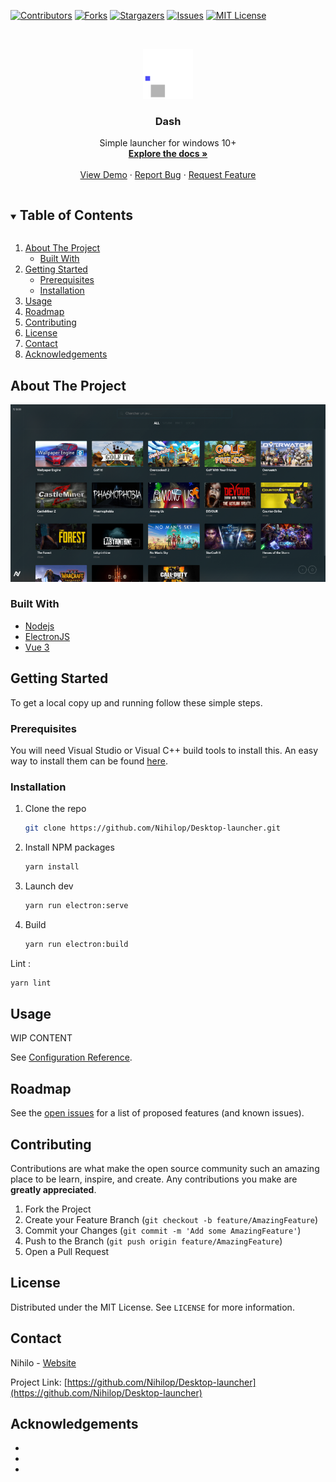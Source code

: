 <!--
*** Thanks for checking out the Best-README-Template. If you have a suggestion
*** that would make this better, please fork the repo and create a pull request
*** or simply open an issue with the tag "enhancement".
*** Thanks again! Now go create something AMAZING! :D
***
***
***
*** To avoid retyping too much info. Do a search and replace for the following:
*** github_username, repo_name, twitter_handle, email, project_title, project_description
-->



<!-- PROJECT SHIELDS -->
<!--
*** I'm using markdown "reference style" links for readability.
*** Reference links are enclosed in brackets [ ] instead of parentheses ( ).
*** See the bottom of this document for the declaration of the reference variables
*** for contributors-url, forks-url, etc. This is an optional, concise syntax you may use.
*** https://www.markdownguide.org/basic-syntax/#reference-style-links
-->
[![Contributors][contributors-shield]][contributors-url]
[![Forks][forks-shield]][forks-url]
[![Stargazers][stars-shield]][stars-url]
[![Issues][issues-shield]][issues-url]
[![MIT License][license-shield]][license-url]



<!-- PROJECT LOGO -->
<br />
<p align="center">
  <a href="https://github.com/Nihilop/Desktop-launcher">
    <img src="docs/assets/img/logo.png" alt="Logo" width="80" height="80">
  </a>

  <h3 align="center">Dash</h3>

  <p align="center">
    Simple launcher for windows 10+
    <br />
    <a href="https://github.com/Nihilop/Desktop-launcher"><strong>Explore the docs »</strong></a>
    <br />
    <br />
    <a href="https://github.com/Nihilop/Desktop-launcher">View Demo</a>
    ·
    <a href="https://github.com/Nihilop/Desktop-launcher/issues">Report Bug</a>
    ·
    <a href="https://github.com/Nihilop/Desktop-launcher/issues">Request Feature</a>
  </p>
</p>



<!-- TABLE OF CONTENTS -->
<details open="open">
  <summary><h2 style="display: inline-block">Table of Contents</h2></summary>
  <ol>
    <li>
      <a href="#about-the-project">About The Project</a>
      <ul>
        <li><a href="#built-with">Built With</a></li>
      </ul>
    </li>
    <li>
      <a href="#getting-started">Getting Started</a>
      <ul>
        <li><a href="#prerequisites">Prerequisites</a></li>
        <li><a href="#installation">Installation</a></li>
      </ul>
    </li>
    <li><a href="#usage">Usage</a></li>
    <li><a href="#roadmap">Roadmap</a></li>
    <li><a href="#contributing">Contributing</a></li>
    <li><a href="#license">License</a></li>
    <li><a href="#contact">Contact</a></li>
    <li><a href="#acknowledgements">Acknowledgements</a></li>
  </ol>
</details>



<!-- ABOUT THE PROJECT -->
## About The Project

<img src="docs/assets/img/screenshot.png" alt="Logo">



### Built With

* [Nodejs]()
* [ElectronJS]()
* [Vue 3]()



<!-- GETTING STARTED -->
## Getting Started

To get a local copy up and running follow these simple steps.

### Prerequisites

You will need Visual Studio or Visual C++ build tools to install this. An easy way to install them can be found [here](https://www.npmjs.com/package/windows-build-tools).

### Installation

1. Clone the repo
   ```sh
   git clone https://github.com/Nihilop/Desktop-launcher.git
   ```
2. Install NPM packages
   ```sh
   yarn install
   ```
3. Launch dev
    ```sh
    yarn run electron:serve
    ```
4. Build
    ```sh
    yarn run electron:build
    ```

Lint : 
```sh
yarn lint
```





<!-- USAGE EXAMPLES -->
## Usage

WIP CONTENT

See [Configuration Reference](https://cli.vuejs.org/config/).



<!-- ROADMAP -->
## Roadmap

See the [open issues](https://github.com/nihilop/Desktop-launcher/issues) for a list of proposed features (and known issues).



<!-- CONTRIBUTING -->
## Contributing

Contributions are what make the open source community such an amazing place to be learn, inspire, and create. Any contributions you make are **greatly appreciated**.

1. Fork the Project
2. Create your Feature Branch (`git checkout -b feature/AmazingFeature`)
3. Commit your Changes (`git commit -m 'Add some AmazingFeature'`)
4. Push to the Branch (`git push origin feature/AmazingFeature`)
5. Open a Pull Request



<!-- LICENSE -->
## License

Distributed under the MIT License. See `LICENSE` for more information.



<!-- CONTACT -->
## Contact

Nihilo - [Website](https://nihilo.fr)

Project Link: [https://github.com/Nihilop/Desktop-launcher](https://github.com/Nihilop/Desktop-launcher)



<!-- ACKNOWLEDGEMENTS -->
## Acknowledgements

* []()
* []()
* []()





<!-- MARKDOWN LINKS & IMAGES -->
<!-- https://www.markdownguide.org/basic-syntax/#reference-style-links -->
[contributors-shield]: https://img.shields.io/github/contributors/Nihilop/repo.svg?style=for-the-badge
[contributors-url]: https://github.com/Nihilop/repo/graphs/contributors
[forks-shield]: https://img.shields.io/github/forks/Nihilop/repo.svg?style=for-the-badge
[forks-url]: https://github.com/Nihilop/repo/network/members
[stars-shield]: https://img.shields.io/github/stars/Nihilop/repo.svg?style=for-the-badge
[stars-url]: https://github.com/Nihilop/repo/stargazers
[issues-shield]: https://img.shields.io/github/issues/Nihilop/repo.svg?style=for-the-badge
[issues-url]: https://github.com/Nihilop/repo/issues
[license-shield]: https://img.shields.io/github/license/Nihilop/repo.svg?style=for-the-badge
[license-url]: https://github.com/Nihilop/repo/blob/master/LICENSE.txt
[linkedin-shield]: https://img.shields.io/badge/-LinkedIn-black.svg?style=for-the-badge&logo=linkedin&colorB=555
[linkedin-url]: https://linkedin.com/in/Nihilop 



